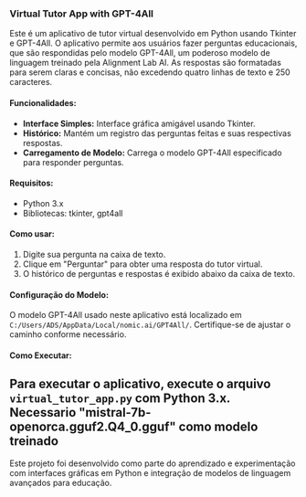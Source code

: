 ### Virtual Tutor App with GPT-4All

Este é um aplicativo de tutor virtual desenvolvido em Python usando Tkinter e GPT-4All. O aplicativo permite aos usuários fazer perguntas educacionais, que são respondidas pelo modelo GPT-4All, 
um poderoso modelo de linguagem treinado pela Alignment Lab AI. As respostas são formatadas para serem claras e concisas, não excedendo quatro linhas de texto e 250 caracteres. 

#### Funcionalidades:

- **Interface Simples:** Interface gráfica amigável usando Tkinter.
- **Histórico:** Mantém um registro das perguntas feitas e suas respectivas respostas.
- **Carregamento de Modelo:** Carrega o modelo GPT-4All especificado para responder perguntas.

#### Requisitos:

- Python 3.x
- Bibliotecas: tkinter, gpt4all

#### Como usar:

1. Digite sua pergunta na caixa de texto.
2. Clique em "Perguntar" para obter uma resposta do tutor virtual.
3. O histórico de perguntas e respostas é exibido abaixo da caixa de texto.

#### Configuração do Modelo:

O modelo GPT-4All usado neste aplicativo está localizado em `C:/Users/ADS/AppData/Local/nomic.ai/GPT4All/`. Certifique-se de ajustar o caminho conforme necessário.

#### Como Executar:

Para executar o aplicativo, execute o arquivo `virtual_tutor_app.py` com Python 3.x.
Necessario "mistral-7b-openorca.gguf2.Q4_0.gguf" como modelo treinado
---

Este projeto foi desenvolvido como parte do aprendizado e experimentação com interfaces gráficas em Python e integração de modelos de linguagem avançados para educação.
